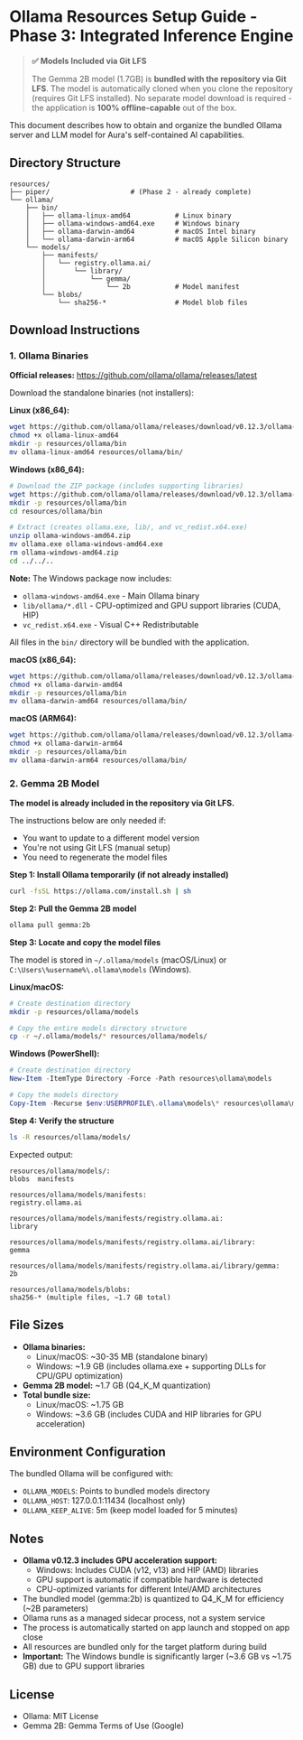# Ollama Resources Setup Guide - Phase 3: Integrated Inference Engine

> **✅ Models Included via Git LFS**
>
> The Gemma 2B model (1.7GB) is **bundled with the repository via Git LFS**. The model is
> automatically cloned when you clone the repository (requires Git LFS installed).
> No separate model download is required - the application is **100% offline-capable** out of the box.

This document describes how to obtain and organize the bundled Ollama server and LLM model for Aura's self-contained AI capabilities.

## Directory Structure

```
resources/
├── piper/                    # (Phase 2 - already complete)
└── ollama/
    ├── bin/
    │   ├── ollama-linux-amd64           # Linux binary
    │   ├── ollama-windows-amd64.exe     # Windows binary
    │   ├── ollama-darwin-amd64          # macOS Intel binary
    │   └── ollama-darwin-arm64          # macOS Apple Silicon binary
    └── models/
        ├── manifests/
        │   └── registry.ollama.ai/
        │       └── library/
        │           └── gemma/
        │               └── 2b           # Model manifest
        └── blobs/
            └── sha256-*                 # Model blob files
```

## Download Instructions

### 1. Ollama Binaries

**Official releases:** https://github.com/ollama/ollama/releases/latest

Download the standalone binaries (not installers):

**Linux (x86_64):**
```bash
wget https://github.com/ollama/ollama/releases/download/v0.12.3/ollama-linux-amd64
chmod +x ollama-linux-amd64
mkdir -p resources/ollama/bin
mv ollama-linux-amd64 resources/ollama/bin/
```

**Windows (x86_64):**
```bash
# Download the ZIP package (includes supporting libraries)
wget https://github.com/ollama/ollama/releases/download/v0.12.3/ollama-windows-amd64.zip
mkdir -p resources/ollama/bin
cd resources/ollama/bin

# Extract (creates ollama.exe, lib/, and vc_redist.x64.exe)
unzip ollama-windows-amd64.zip
mv ollama.exe ollama-windows-amd64.exe
rm ollama-windows-amd64.zip
cd ../../..
```

**Note:** The Windows package now includes:
- `ollama-windows-amd64.exe` - Main Ollama binary
- `lib/ollama/*.dll` - CPU-optimized and GPU support libraries (CUDA, HIP)
- `vc_redist.x64.exe` - Visual C++ Redistributable

All files in the `bin/` directory will be bundled with the application.

**macOS (x86_64):**
```bash
wget https://github.com/ollama/ollama/releases/download/v0.12.3/ollama-darwin-amd64
chmod +x ollama-darwin-amd64
mkdir -p resources/ollama/bin
mv ollama-darwin-amd64 resources/ollama/bin/
```

**macOS (ARM64):**
```bash
wget https://github.com/ollama/ollama/releases/download/v0.12.3/ollama-darwin-arm64
chmod +x ollama-darwin-arm64
mkdir -p resources/ollama/bin
mv ollama-darwin-arm64 resources/ollama/bin/
```

### 2. Gemma 2B Model

**The model is already included in the repository via Git LFS.**

The instructions below are only needed if:
- You want to update to a different model version
- You're not using Git LFS (manual setup)
- You need to regenerate the model files

**Step 1: Install Ollama temporarily (if not already installed)**
```bash
curl -fsSL https://ollama.com/install.sh | sh
```

**Step 2: Pull the Gemma 2B model**
```bash
ollama pull gemma:2b
```

**Step 3: Locate and copy the model files**

The model is stored in `~/.ollama/models` (macOS/Linux) or `C:\Users\%username%\.ollama\models` (Windows).

**Linux/macOS:**
```bash
# Create destination directory
mkdir -p resources/ollama/models

# Copy the entire models directory structure
cp -r ~/.ollama/models/* resources/ollama/models/
```

**Windows (PowerShell):**
```powershell
# Create destination directory
New-Item -ItemType Directory -Force -Path resources\ollama\models

# Copy the models directory
Copy-Item -Recurse $env:USERPROFILE\.ollama\models\* resources\ollama\models\
```

**Step 4: Verify the structure**
```bash
ls -R resources/ollama/models/
```

Expected output:
```
resources/ollama/models/:
blobs  manifests

resources/ollama/models/manifests:
registry.ollama.ai

resources/ollama/models/manifests/registry.ollama.ai:
library

resources/ollama/models/manifests/registry.ollama.ai/library:
gemma

resources/ollama/models/manifests/registry.ollama.ai/library/gemma:
2b

resources/ollama/models/blobs:
sha256-* (multiple files, ~1.7 GB total)
```

## File Sizes

- **Ollama binaries:**
  - Linux/macOS: ~30-35 MB (standalone binary)
  - Windows: ~1.9 GB (includes ollama.exe + supporting DLLs for CPU/GPU optimization)
- **Gemma 2B model:** ~1.7 GB (Q4_K_M quantization)
- **Total bundle size:**
  - Linux/macOS: ~1.75 GB
  - Windows: ~3.6 GB (includes CUDA and HIP libraries for GPU acceleration)

## Environment Configuration

The bundled Ollama will be configured with:
- `OLLAMA_MODELS`: Points to bundled models directory
- `OLLAMA_HOST`: 127.0.0.1:11434 (localhost only)
- `OLLAMA_KEEP_ALIVE`: 5m (keep model loaded for 5 minutes)

## Notes

- **Ollama v0.12.3 includes GPU acceleration support:**
  - Windows: Includes CUDA (v12, v13) and HIP (AMD) libraries
  - GPU support is automatic if compatible hardware is detected
  - CPU-optimized variants for different Intel/AMD architectures
- The bundled model (gemma:2b) is quantized to Q4_K_M for efficiency (~2B parameters)
- Ollama runs as a managed sidecar process, not a system service
- The process is automatically started on app launch and stopped on app close
- All resources are bundled only for the target platform during build
- **Important:** The Windows bundle is significantly larger (~3.6 GB vs ~1.75 GB) due to GPU support libraries

## License

- Ollama: MIT License
- Gemma 2B: Gemma Terms of Use (Google)
